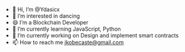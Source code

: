 - 👋 Hi, I’m @Ydasicx
- 👀 I’m interested in dancing
- 😄 I’m a Blockchain Developer
- 🌱 I’m currently learning JavaScript, Python
- 💞️ I’m currently working on Design and implement smart contracts
- 📫 How to reach me jkobecaste@gmail.com

<!---
Ydasicx/Ydasicx is a ✨ special ✨ repository because its `README.md` (this file) appears on your GitHub profile.
You can click the Preview link to take a look at your changes.
--->
